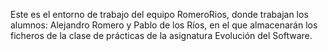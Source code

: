 Este  es  el  entorno  de trabajo del equipo RomeroRios, donde trabajan los alumnos:  Alejandro Romero y Pablo de los Ríos, en el que almacenarán los  ficheros  de  la  clase  de  prácticas  de  la  asignatura  Evolución  del  Software.